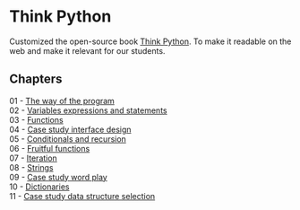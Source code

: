 <link rel="stylesheet" type="text/css" media="all" href="./assets/css/book.css" />

# Think Python

Customized the open-source book [Think Python](https://greenteapress.com/wp/think-python-2e/). To make it readable on the web and make it relevant for our students.

## Chapters
01 - [The way of the program](01-the-way-of-the-program.md)  
02 - [Variables expressions and statements](02-variables-expressions-and-statements.md)  
03 - [Functions](03-functions.md)  
04 - [Case study interface design](04-case-study-interface-design.md)  
05 - [Conditionals and recursion](05-conditionals-and-recursion.md)  
06 - [Fruitful functions](06-fruitful-functions.md)  
07 - [Iteration](07-iteration.md)  
08 - [Strings](08-strings.md)  
09 - [Case study word play](09-case-study-word-play.md)  
10 - [Dictionaries](10-dictionaries.md)  
11 - [Case study data structure selection](11-case-study-data-structure-selection.md)  
